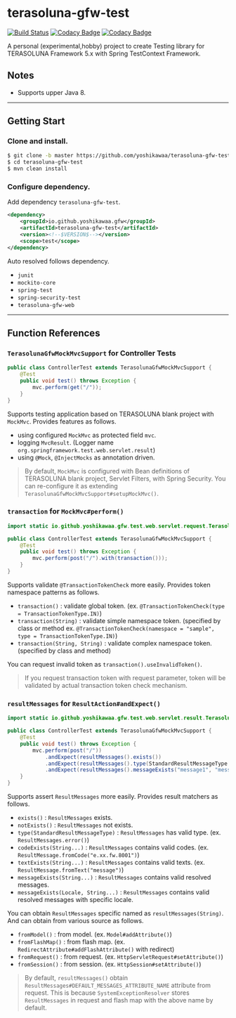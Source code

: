 # terasoluna-gfw-test

[![Build Status](https://travis-ci.org/yoshikawaa/terasoluna-gfw-test.svg?branch=master)](https://travis-ci.org/yoshikawaa/terasoluna-gfw-test)
[![Codacy Badge](https://api.codacy.com/project/badge/Grade/33b14fa152bb44d78b85e7952f6bc786)](https://www.codacy.com/app/yoshikawaa/terasoluna-gfw-test?utm_source=github.com&amp;utm_medium=referral&amp;utm_content=yoshikawaa/terasoluna-gfw-test&amp;utm_campaign=Badge_Grade)
[![Codacy Badge](https://api.codacy.com/project/badge/Coverage/33b14fa152bb44d78b85e7952f6bc786)](https://www.codacy.com/app/yoshikawaa/terasoluna-gfw-test?utm_source=github.com&utm_medium=referral&utm_content=yoshikawaa/terasoluna-gfw-test&utm_campaign=Badge_Coverage)

A personal (experimental,hobby) project to create Testing library for TERASOLUNA Framework 5.x with Spring TestContext Framework.

## Notes

* Supports upper Java 8.

----

## Getting Start

### Clone and install.

```bash
$ git clone -b master https://github.com/yoshikawaa/terasoluna-gfw-test.git
$ cd terasoluna-gfw-test
$ mvn clean install
```

### Configure dependency.

Add dependency `terasoluna-gfw-test`.

```xml
<dependency>
    <groupId>io.github.yoshikawaa.gfw</groupId>
    <artifactId>terasoluna-gfw-test</artifactId>
    <version><!--$VERSION$--></version>
    <scope>test</scope>
</dependency>
```

Auto resolved follows dependency.

* `junit`
* `mockito-core`
* `spring-test`
* `spring-security-test`
* `terasoluna-gfw-web`

----

## Function References

### `TerasolunaGfwMockMvcSupport` for Controller Tests

```java
public class ControllerTest extends TerasolunaGfwMockMvcSupport {
    @Test
    public void test() throws Exception {
        mvc.perform(get("/"));
    }
}
```

Supports testing application based on TERASOLUNA blank project with `MockMvc`.
Provides features as follows.

* using configured `MockMvc` as protected field `mvc`.
* logging `MvcResult`. (Logger name `org.springframework.test.web.servlet.result`)
* using `@Mock`, `@InjectMocks` as annotation driven.

> By default, `MockMvc` is configured with Bean definitions of TERASOLUNA blank project, Servlet Filters, with Spring Security. You can re-configure it as extending `TerasolunaGfwMockMvcSupport#setupMockMvc()`.

### `transaction` for `MockMvc#perform()`

```java
import static io.github.yoshikawaa.gfw.test.web.servlet.request.TerasolunaGfwMockMvcRequestPostProcessors.transaction;

public class ControllerTest extends TerasolunaGfwMockMvcSupport {
    @Test
    public void test() throws Exception {
        mvc.perform(post("/").with(transaction()));
    }
}
```

Supports validate `@TransactionTokenCheck` more easily.
Provides token namespace patterns as follows.

* `transaction()` : validate global token.  (ex. `@TransactionTokenCheck(type = TransactionTokenType.IN)`)
* `transaction(String)` : validate simple namespace token. (specified by class or method ex. `@TransactionTokenCheck(namespace = "sample", type = TransactionTokenType.IN)`)
* `transaction(String, String)` : validate complex namespace token. (specified by class and method)

You can request invalid token as `transaction().useInvalidToken()`.

> If you request transaction token with request parameter, token will be validated by actual transaction token check mechanism.


### `resultMessages` for `ResultAction#andExpect()`

```java
import static io.github.yoshikawaa.gfw.test.web.servlet.result.TerasolunaGfwMockMvcResultMatchers.resultMessages;

public class ControllerTest extends TerasolunaGfwMockMvcSupport {
    @Test
    public void test() throws Exception {
        mvc.perform(post("/"))
            .andExpect(resultMessages().exists())
            .andExpect(resultMessages().type(StandardResultMessageType.ERROR))
            .andExpect(resultMessages().messageExists("message1", "message2", "message3"));
    }
}
```

Supports assert `ResultMessages` more easily.
Provides result matchers as follows.

* `exists()` : `ResultMessages` exists.
* `notExists()` : `ResultMessages` not exists.
* `type(StandardResultMessageType)` : `ResultMessages` has valid type. (ex. `ResultMessages.error()`)
* `codeExists(String...)` : `ResultMessages` contains valid codes. (ex. `ResultMessage.fromCode("e.xx.fw.8001")`)
* `textExists(String...)` : `ResultMessages` contains valid texts. (ex. `ResultMessage.fromText("message")`)
* `messageExists(String...)` : `ResultMessages` contains valid resolved messages.
* `messageExists(Locale, String...)` : `ResultMessages` contains valid resolved messages with specific locale.

You can obtain `ResultMessages` specific named as `resultMessages(String)`.
And can obtain from various source as follows.

* `fromModel()` : from model. (ex. `Model#addAttribute()`)
* `fromFlashMap()` : from flash map. (ex. `RedirectAttribute#addFlashAttribute()` with redirect) 
* `fromRequest()` : from request. (ex. `HttpServletRequest#setAttribute()`)
* `fromSession()` : from session. (ex. `HttpSession#setAttribute()`)

> By default, `resultMessages()` obtain `ResultMessages#DEFAULT_MESSAGES_ATTRIBUTE_NAME` attribute from request. This is because `SystemExceptionResolver` stores `ResultMessages` in request and flash map with the above name by default.
